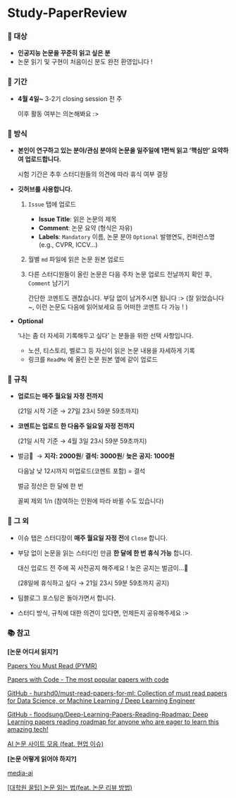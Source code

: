 # Study-PaperReview

### 🧐 대상

- **인공지능 논문을 꾸준히 읽고 싶은 분**
- 논문 읽기 및 구현이 처음이신 분도 완전 환영입니다 !

### 📆 기간

- **4월 4일~** 3-2기 closing session 전 주
    
    이후 활동 여부는 의논해봐요 :>
    

### 🔖 방식

- **본인이 연구하고 있는 분야/관심 분야의 논문을 일주일에 1편씩 읽고 ‘핵심만’ 요약하여 업로드합니다.**
    
    시험 기간은 추후 스터디원들의 의견에 따라 휴식 여부 결정
    
- **깃허브를 사용합니다.**
    1. `Issue` 탭에 업로드 
        - **Issue Title**: 읽은 논문의 제목
        - **Comment**: 논문 요약 (형식은 자유)
        - **Labels**: `Mandatory` 이름, 논문 분야 `Optional` 발행연도, 컨퍼런스명(e.g., CVPR, ICCV...)
    
    1. 월별 `md` 파일에 읽은 논문 원본 업로드
    
    1. 다른 스터디원들이 올린 논문은 다음 주차 논문 업로드 전날까지 확인 후, `Comment` 남기기
        
        간단한 코멘트도 괜찮습니다. 부담 없이 남겨주시면 됩니다 :>
        (잘 읽었습니다~, 이런 논문도 다음에 읽어보세요 등 어떠한 코멘트 다 가능 ! )
        
- **Optional**
    
    ‘나는 좀 더 자세히 기록해두고 싶다’ 는 분들을 위한 선택 사항입니다.
    
    - 노션, 티스토리, 벨로그 등 자신이 읽은 논문 내용을 자세하게 기록
    - 링크를 `ReadMe` 에 올린 논문 원본 옆에 같이 업로드

### 📍 규칙

- **업로드는 매주 월요일 자정 전까지**
    
    (21일 시작 기준 → 27일 23시 59분 59초까지)
    
- **코멘트는 업로드 한 다음주 일요일 자정 전까지**
    
    (21일 시작 기준 → 4월 3일 23시 59분 59초까지)
    
- 벌금💸   → **지각: 2000원**/ **결석: 3000원**/ **늦은 공지: 1000원**
    
    다음날 낮 12시까지 미업로드(코멘트 포함) = 결석
    
    벌금 정산은 한 달에 한 번
    
    꼴찌 제외 1/n  (참여하는 인원에 따라 바뀔 수도 있습니다)
    

### 👀 그 외

- 이슈 탭은 스터디장이 **매주 월요일 자정 전**에 `Close` 합니다.

- 부담 없이 논문을 읽는 스터디인 만큼 **한 달에 한 번 휴식 가능** 합니다.
    
    대신 업로드 전 주에 꼭 사전공지 해주세요 ! 늦은 공지는 벌금이...🥲
    
    (28일에 휴식하고 싶다 → 21일 23시 59분 59초까지 공지)
    
- 팀블로그 포스팅은 돌아가면서 합니다.

- 스터디 방식, 규칙에 대한 의견이 있다면, 언제든지 공유해주세요 :>

### 📚 참고

**[논문 어디서 읽지?]**

[Papers You Must Read (PYMR)](https://www.notion.so/c3b3474d18ef4304b23ea360367a5137?v=5d763ad5773f44eb950f49de7d7671bd)

[Papers with Code - The most popular papers with code](https://paperswithcode.com/greatest)

[GitHub - hurshd0/must-read-papers-for-ml: Collection of must read papers for Data Science, or Machine Learning / Deep Learning Engineer](https://github.com/hurshd0/must-read-papers-for-ml)

[GitHub - floodsung/Deep-Learning-Papers-Reading-Roadmap: Deep Learning papers reading roadmap for anyone who are eager to learn this amazing tech!](https://github.com/floodsung/Deep-Learning-Papers-Reading-Roadmap)

[AI 논문 사이트 모음 (feat. 현업 이슈)](https://sohyunwriter.tistory.com/59)

**[논문 어떻게 읽어야 하지?]**

[media-ai](https://media-ai.tistory.com/m/7)

[[대학원 꿀팁] 논문 읽는 법(feat. 논문 리뷰 방법)](https://journey-for-phd.tistory.com/6)
